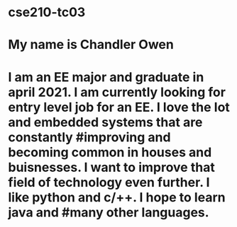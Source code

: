 # cse210-tc03

# My name is Chandler Owen

# I am an EE major and graduate in april 2021. I am currently looking for entry level job for an EE. I love the Iot and embedded systems that are constantly #improving and becoming common in houses and buisnesses. I want to improve that field of technology even further. I like python and c/++. I hope to learn java and #many other languages. 
